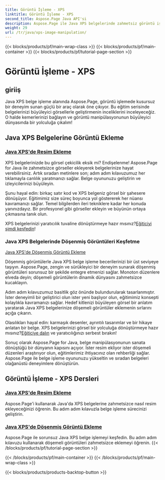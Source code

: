 ```yaml
---
title: Görüntü İşleme - XPS
linktitle: Görüntü İşleme - XPS
second_title: Aspose.Page Java API'si
description: Aspose.Page ile Java XPS belgelerinde zahmetsiz görüntü işleme sanatını keşfedin. Gelişmiş belge işleme için görüntüleri sorunsuz bir şekilde eklemeyi ve döşemeyi öğrenin.
weight: 29
url: /tr/java/xps-image-manipulation/
---
```


{{< blocks/products/pf/main-wrap-class >}}
{{< blocks/products/pf/main-container >}}
{{< blocks/products/pf/tutorial-page-section >}}

# Görüntü İşleme - XPS


## giriiş

Java XPS belge işleme alanında Aspose.Page, görüntü işlemede kusursuz bir deneyim sunan güçlü bir araç olarak öne çıkıyor. Bu eğitim serisinde belgelerinizi büyüleyici görsellerle geliştirmenin inceliklerini inceleyeceğiz. O halde kemerlerinizi bağlayın ve görüntü manipülasyonunun büyüleyici dünyasında bir yolculuğa çıkalım!

## Java XPS Belgelerine Görüntü Ekleme
### [Java XPS'de Resim Ekleme](./add-image/)

XPS belgelerinizde bu görsel çekicilik eksik mi? Endişelenme! Aspose.Page for Java ile zahmetsizce görseller ekleyerek belgelerinize hayat verebilirsiniz. Artık sıradan metinlere son; adım adım kılavuzumuz her tıklamayla canlılık yaratmanızı sağlar. Belge oyununuzu geliştirin ve izleyicilerinizi büyüleyin.

Şunu hayal edin: birkaç satır kod ve XPS belgeniz görsel bir şahesere dönüşüyor. Eğitimimiz size süreç boyunca yol göstererek her nüansı kavramanızı sağlar. Temel bilgilerden ileri tekniklere kadar her konuda yanınızdayız. Bir profesyonel gibi görseller ekleyin ve büyünün ortaya çıkmasına tanık olun.

 XPS belgelerinizi yaratıcılık tuvaline dönüştürmeye hazır mısınız?[Eğiticiyi şimdi keşfedin](./add-image/)!

### Java XPS Belgelerinde Döşenmiş Görüntüleri Keşfetme
[Java XPS'de Döşenmiş Görüntü Ekleme](./add-tiled-image/)

Döşenmiş görüntülerle Java XPS belge işleme becerilerinizi bir üst seviyeye taşıyın. Aspose.Page, zengin ve sürükleyici bir deneyim sunarak döşenmiş görüntüleri sorunsuz bir şekilde entegre etmenizi sağlar. Monoton düzenlere elveda deyin; döşemeli görüntülerin dinamik dünyasını zahmetsizce kucaklayın.

Adım adım kılavuzumuz basitlik göz önünde bulundurularak tasarlanmıştır. İster deneyimli bir geliştirici olun ister yeni başlıyor olun, eğitimimiz konsepti kolaylıkla kavramanızı sağlar. Hedef kitlenizi büyüleyen görsel bir anlatım yaratarak Java XPS belgelerinize döşemeli görüntüler eklemenin sırlarını açığa çıkarın.

 Olasılıkları hayal edin: karmaşık desenler, ayrıntılı tasarımlar ve bir hikaye anlatan bir belge. XPS belgelerinizi görsel bir yolculuğa dönüştürmeye hazır mısınız?[Eğiticiye dalın](./add-tiled-image/) ve yaratıcılığınızı serbest bırakın!

Sonuç olarak Aspose.Page for Java, belge manipülasyonunun sanata dönüştüğü bir dünyanın kapısını açıyor. İster resim ekliyor ister döşemeli düzenleri araştırıyor olun, eğitimlerimiz ihtiyacınız olan rehberliği sağlar. Aspose.Page ile belge işleme oyununuzu yükseltin ve sıradan belgeleri olağanüstü deneyimlere dönüştürün.
## Görüntü İşleme - XPS Dersleri
### [Java XPS'de Resim Ekleme](./add-image/)
Aspose.Page'i kullanarak Java'da XPS belgelerine zahmetsizce nasıl resim ekleyeceğinizi öğrenin. Bu adım adım kılavuzla belge işleme sürecinizi geliştirin.
### [Java XPS'de Döşenmiş Görüntü Ekleme](./add-tiled-image/)
Aspose.Page ile sorunsuz Java XPS belge işlemeyi keşfedin. Bu adım adım kılavuzu kullanarak döşemeli görüntüleri zahmetsizce eklemeyi öğrenin.
{{< /blocks/products/pf/tutorial-page-section >}}

{{< /blocks/products/pf/main-container >}}
{{< /blocks/products/pf/main-wrap-class >}}

{{< blocks/products/products-backtop-button >}}
